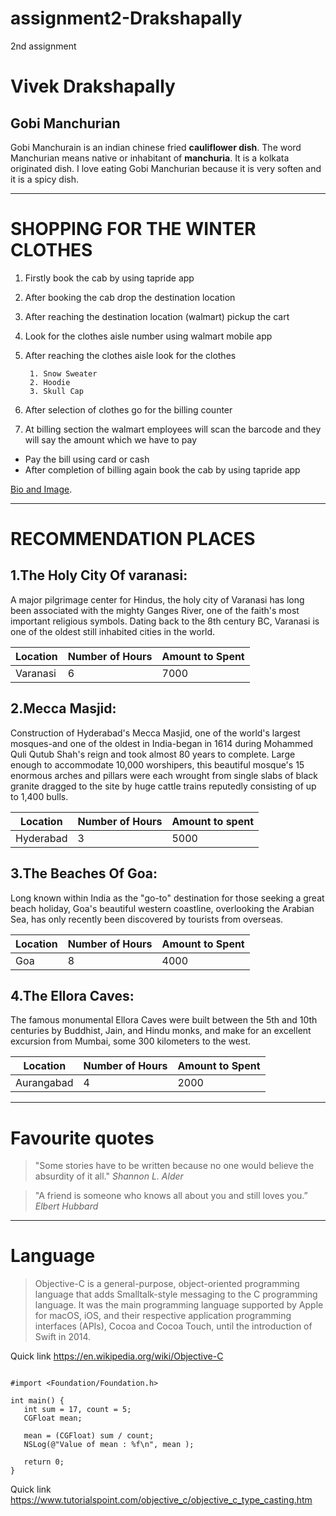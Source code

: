 # assignment2-Drakshapally
2nd assignment
# Vivek Drakshapally
## Gobi Manchurian
Gobi Manchurain is an indian chinese fried **cauliflower dish**. The word Manchurian means native or inhabitant of **manchuria**. It is a kolkata originated dish. I love eating Gobi Manchurian because it is very soften and it is a spicy dish. 

****

# SHOPPING FOR THE WINTER CLOTHES
1. Firstly book the cab by using tapride app
2. After booking the cab drop the destination location
3. After reaching the destination location (walmart) pickup the cart
4. Look for the clothes aisle number using walmart mobile app
5. After reaching the clothes aisle look for the clothes
       
        1. Snow Sweater
        2. Hoodie
        3. Skull Cap

6. After selection of clothes go for the billing counter
7. At billing section the walmart employees will scan the barcode and they will say the amount which we have to pay
*  Pay the bill using card or cash 
*  After completion of billing again book the cab by using tapride app

 [Bio and Image](https://github.com/vivekd31/assignment2-Drakshapally/blob/main/AboutMe.md).

****

# RECOMMENDATION PLACES

## 1.The Holy City Of varanasi:
A major pilgrimage center for Hindus, the holy city of Varanasi has long been associated with the mighty Ganges River, one of the faith's most important religious symbols. Dating back to the 8th century BC, Varanasi is one of the oldest still inhabited cities in the world.

| Location | Number of Hours | Amount to Spent |
| --- | ------- | ----- |
| Varanasi | 6 | 7000 |

## 2.Mecca Masjid:
Construction of Hyderabad's Mecca Masjid, one of the world's largest mosques-and one of the oldest in India-began in 1614 during Mohammed Quli Qutub Shah's reign and took almost 80 years to complete. Large enough to accommodate 10,000 worshipers, this beautiful mosque's 15 enormous arches and pillars were each wrought from single slabs of black granite dragged to the site by huge cattle trains reputedly consisting of up to 1,400 bulls.

| Location | Number of Hours | Amount to spent |
| --- | ------- | ----- |
| Hyderabad | 3 | 5000 |

## 3.The Beaches Of Goa:
Long known within India as the "go-to" destination for those seeking a great beach holiday, Goa's beautiful western coastline, overlooking the Arabian Sea, has only recently been discovered by tourists from overseas.

| Location | Number of Hours | Amount to Spent |
| --- | ------- | ----- |
| Goa | 8 | 4000 |

## 4.The Ellora Caves:
The famous monumental Ellora Caves were built between the 5th and 10th centuries by Buddhist, Jain, and Hindu monks, and make for an excellent excursion from Mumbai, some 300 kilometers to the west.

| Location | Number of Hours | Amount to Spent |
| --- | ------- | ----- |
| Aurangabad | 4 | 2000 |

***

# Favourite quotes

>"Some stories have to be written because no one would believe the absurdity of it all."
*Shannon L. Alder*

>"A friend is someone who knows all about you and still loves you.”
*Elbert Hubbard*

***

# Language
>Objective-C is a general-purpose, object-oriented programming language that adds Smalltalk-style messaging to the C programming language. It was the main programming language supported by Apple for macOS, iOS, and their respective application programming interfaces (APIs), Cocoa and Cocoa Touch, until the introduction of Swift in 2014.

Quick link <https://en.wikipedia.org/wiki/Objective-C>

```

#import <Foundation/Foundation.h>

int main() {
   int sum = 17, count = 5;
   CGFloat mean;

   mean = (CGFloat) sum / count;
   NSLog(@"Value of mean : %f\n", mean );

   return 0;
}

```

Quick link <https://www.tutorialspoint.com/objective_c/objective_c_type_casting.htm>
